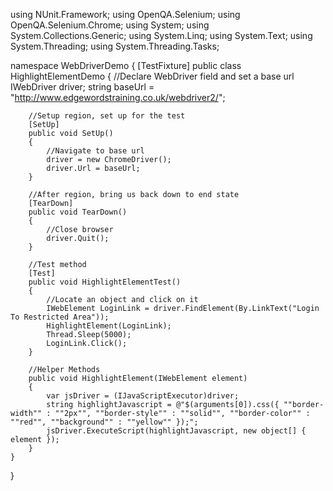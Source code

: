 using NUnit.Framework;
using OpenQA.Selenium;
using OpenQA.Selenium.Chrome;
using System;
using System.Collections.Generic;
using System.Linq;
using System.Text;
using System.Threading;
using System.Threading.Tasks;

namespace WebDriverDemo
{
    [TestFixture]
    public class HighlightElementDemo
    {
        //Declare WebDriver field and set a base url
        IWebDriver driver;
        string baseUrl = "http://www.edgewordstraining.co.uk/webdriver2/";

        //Setup region, set up for the test
        [SetUp]
        public void SetUp()
        {
            //Navigate to base url
            driver = new ChromeDriver();
            driver.Url = baseUrl;
        }

        //After region, bring us back down to end state
        [TearDown]
        public void TearDown()
        {
            //Close browser
            driver.Quit();
        }

        //Test method
        [Test]
        public void HighlightElementTest()
        {
            //Locate an object and click on it
            IWebElement LoginLink = driver.FindElement(By.LinkText("Login To Restricted Area"));
            HighlightElement(LoginLink);
            Thread.Sleep(5000);
            LoginLink.Click();
        }

        //Helper Methods
        public void HighlightElement(IWebElement element)
        {
            var jsDriver = (IJavaScriptExecutor)driver;
            string highlightJavascript = @"$(arguments[0]).css({ ""border-width"" : ""2px"", ""border-style"" : ""solid"", ""border-color"" : ""red"", ""background"" : ""yellow"" });";
            jsDriver.ExecuteScript(highlightJavascript, new object[] { element });
        }
    }
}

